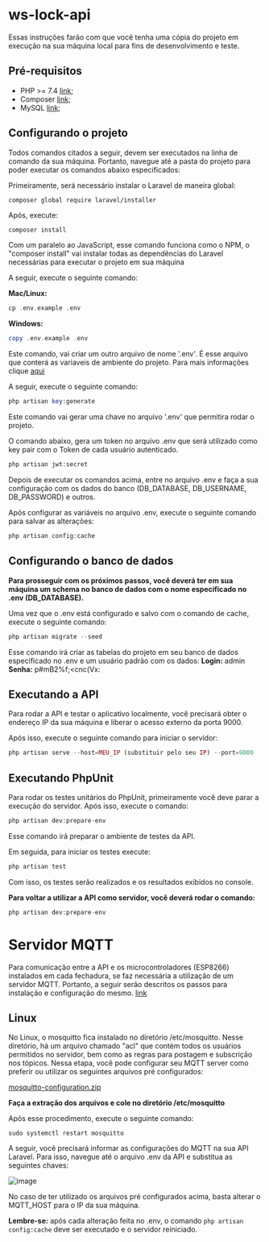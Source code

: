 # ws-lock-api

Essas instruções farão com que você tenha uma cópia do projeto em execução na sua máquina local para fins de desenvolvimento e teste.

## Pré-requisitos

* PHP >= 7.4 [link](https://www.php.net/downloads.php);
* Composer [link](https://getcomposer.org/download/);
* MySQL [link](https://www.mysql.com/downloads/);

## Configurando o projeto

Todos comandos citados a seguir, devem ser executados na linha de comando da sua máquina. Portanto, navegue até a pasta do projeto para poder executar os comandos abaixo especificados:

Primeiramente, será necessário instalar o Laravel de maneira global:

```
composer global require laravel/installer
```

Após, execute:

```php
composer install
```

Com um paralelo ao JavaScript, esse comando funciona como o NPM, o "composer install" vai instalar todas as dependências do Laravel necessárias para executar o projeto em sua máquina

A seguir, execute o seguinte comando:

**Mac/Linux:**

```php
cp .env.example .env 
```

**Windows:**

```php
copy .env.example .env 
```

Este comando, vai criar um outro arquivo de nome '.env'. É esse arquivo que conterá as variaveis de ambiente do projeto.
Para mais informações clique [aqui](https://laravel.com/docs/8.x/configuration#environment-configuration)

A seguir, execute o seguinte comando:

```php
php artisan key:generate
```
Este comando vai gerar uma chave no arquivo '.env' que permitira rodar o projeto.

O comando abaixo, gera um token no arquivo .env que será utilizado como key pair com o Token de cada usuário autenticado.
```php
php artisan jwt:secret
```

Depois de executar os comandos acima, entre no arquivo .env e faça a sua configuração com os dados do banco (DB_DATABASE, DB_USERNAME, DB_PASSWORD) e outros.

Após configurar as variáveis no arquivo .env, execute o seguinte comando para salvar as alterações:

```php
php artisan config:cache
```

## Configurando o banco de dados

**Para prosseguir com os próximos passos, você deverá ter em sua máquina um schema no banco de dados com o nome especificado no .env (DB_DATABASE).**

Uma vez que o .env está configurado e salvo com o comando de cache, execute o seguinte comando:

```php
php artisan migrate --seed
```

Esse comando irá criar as tabelas do projeto em seu banco de dados especificado no .env e um usuário padrão com os dados:
**Login:** admin
**Senha:** p#mB2%f;<cnc(Vx:

## Executando a API

Para rodar a API e testar o aplicativo localmente, você precisará obter o endereço IP da sua máquina e liberar o acesso externo da porta 9000.

Após isso, execute o seguinte comando para iniciar o servidor:

```php
php artisan serve --host=MEU_IP (substituir pelo seu IP) --port=9000 
```

## Executando PhpUnit

Para rodar os testes unitários do PhpUnit, primeiramente você deve parar a execução do servidor. Após isso, execute o comando:

```php
php artisan dev:prepare-env
```

Esse comando irá preparar o ambiente de testes da API.

Em seguida, para iniciar os testes execute:

```php
php artisan test
```

Com isso, os testes serão realizados e os resultados exibidos no console.

**Para voltar a utilizar a API como servidor, você deverá rodar o comando:**

```php
php artisan dev:prepare-env
```

# Servidor MQTT

Para comunicação entre a API e os microcontroladores (ESP8266) instalados em cada fechadura, se faz necessária a utilização de um servidor MQTT. Portanto, a seguir serão descritos os passos para instalação e configuração do mesmo. [link](https://mosquitto.org/)

## Linux

No Linux, o mosquitto fica instalado no diretório /etc/mosquitto. Nesse diretório, há um arquivo chamado "acl" que contém todos os usuários permitidos no servidor, bem como as regras para postagem e subscrição nos tópicos. Nessa etapa, você pode configurar seu MQTT server como preferir ou utilizar os seguintes arquivos pré configurados:

[mosquitto-configuration.zip](https://github.com/wilianx7/ws-lock-api/files/6290848/mosquitto-configuration.zip)

**Faça a extração dos arquivos e cole no diretório /etc/mosquitto**

Após esse procedimento, execute o seguinte comando:

```
sudo systemctl restart mosquitto
```

A seguir, você precisará informar as configurações do MQTT na sua API Laravel. Para isso, navegue até o arquivo .env da API e substitua as seguintes chaves:

![image](https://user-images.githubusercontent.com/42422976/114285960-6eec7f80-9a31-11eb-916c-8d5556277ca5.png)

No caso de ter utilizado os arquivos pré configurados acima, basta alterar o MQTT_HOST para o IP da sua máquina.

**Lembre-se:** após cada alteração feita no .env, o comando ```php artisan config:cache``` deve ser executado e o servidor reiniciado.
